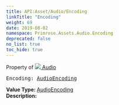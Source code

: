 ```yaml
---
title: API:Asset/Audio/Encoding
linkTitle: "Encoding"
weight: 69
date: 2019-08-02
namespace: Primrose.Assets.Audio.Encoding
deprecated: false
no_list: true
toc_hide: true
---
```

Property of <a href="/docs/api-reference/Class/Audio"><img src="/icons/silk/default.png"/>&nbsp;Audio</a>
<pre class="method-declaration">
Encoding: <a class="type" href="/docs/api-reference/Enum/AudioEncoding">AudioEncoding</a></pre>
<b>Value Type: </b>
<a class="type" href="/docs/api-reference/Enum/AudioEncoding">AudioEncoding</a>
<br/>
<b>Description: </b>